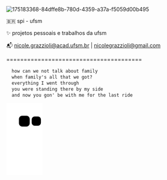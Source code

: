 ![175183368-84dffe8b-780d-4359-a37a-f5059d00b495](https://github.com/user-attachments/assets/cb466d5e-4821-434f-ad1b-e4be8c98e738)

:brazil: spi - ufsm

:sparkles: projetos pessoais e trabalhos da ufsm

:mailbox_with_mail: nicole.grazzioli@acad.ufsm.br | nicolegrazzioli@gmail.com

=======================================


```
  how can we not talk about family
  when family's all that we got?
  everything I went through
  you were standing there by my side
  and now you gon' be with me for the last ride
```

![Snake animation](https://github.com/nicolegg13/nicolegg13/blob/output/github-contribution-grid-snake.svg)

